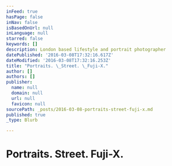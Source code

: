 ```yaml
---
inFeed: true
hasPage: false
inNav: false
isBasedOnUrl: null
inLanguage: null
starred: false
keywords: []
description: London based lifestyle and portrait photographer
datePublished: '2016-03-08T17:32:16.617Z'
dateModified: '2016-03-08T17:32:16.253Z'
title: "Portraits. \_Street. \_Fuji-X."
author: []
authors: []
publisher:
  name: null
  domain: null
  url: null
  favicon: null
sourcePath: _posts/2016-03-08-portraits-street-fuji-x.md
published: true
_type: Blurb

---
```

# Portraits.  Street.  Fuji-X.
